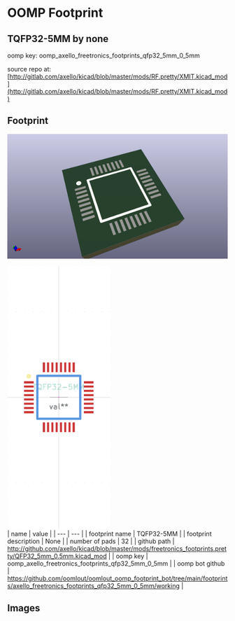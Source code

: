 # OOMP Footprint  
## TQFP32-5MM  by none  
  
oomp key: oomp_axello_freetronics_footprints_qfp32_5mm_0_5mm  
  
source repo at: [http://gitlab.com/axello/kicad/blob/master/mods/RF.pretty/XMIT.kicad_mod](http://gitlab.com/axello/kicad/blob/master/mods/RF.pretty/XMIT.kicad_mod)  
## Footprint  
  
[![working_kicad_pcb_3d.png](working_kicad_pcb_3d_600.png)](working_kicad_pcb_3d.png)  
  
[![working.png](working_600.png)](working.png)  
| name | value | 
| --- | --- | 
| footprint name | TQFP32-5MM | 
| footprint description | None | 
| number of pads | 32 | 
| github path | http://github.com/axello/kicad/blob/master/mods/freetronics_footprints.pretty/QFP32_5mm_0.5mm.kicad_mod | 
| oomp key | oomp_axello_freetronics_footprints_qfp32_5mm_0_5mm | 
| oomp bot github | https://github.com/oomlout/oomlout_oomp_footprint_bot/tree/main/footprints/axello_freetronics_footprints_qfp32_5mm_0_5mm/working | 
## Images  
